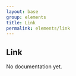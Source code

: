 ```yaml
---
layout: base
group: elements
title: Link
permalink: elements/link
---
```


## Link

<p class="hint hint--error">No documentation yet.</p>